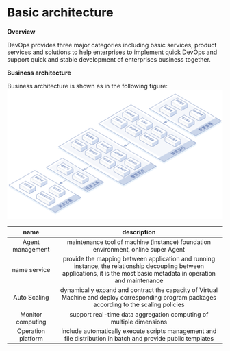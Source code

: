 # Basic architecture

**Overview**

DevOps provides three major categories including basic services, product services and solutions to help enterprises to implement quick DevOps and support quick and stable development of enterprises business together.


**Business architecture**

Business architecture is shown as in the following figure:
![image](https://github.com/jdcloudcom/cn/blob/DevOps/image/DevOps/Introduction1.png)

| name      |   description  | 
| :--------: | :--------:|
| Agent management  | maintenance tool of machine (instance) foundation environment, online super Agent |
| name service  | provide the mapping between application and running instance, the relationship decoupling between applications, it is the most basic metadata in operation and maintenance |
| Auto Scaling  | dynamically expand and contract the capacity of Virtual Machine and deploy corresponding program packages according to the scaling policies |
| Monitor computing  | support real-time data aggregation computing of multiple dimensions |
| Operation platform  | include automatically execute scripts management and file distribution in batch and provide public templates |
